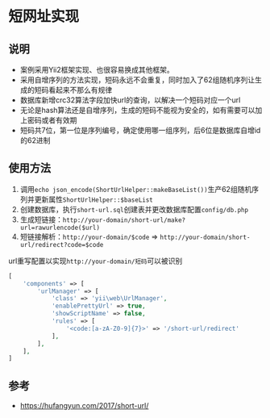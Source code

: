 短网址实现
===============

说明
-------

* 案例采用Yii2框架实现、也很容易换成其他框架。
* 采用自增序列的方法实现，短码永远不会重复，同时加入了62组随机序列让生成的短码看起来不那么有规律
* 数据库新增crc32算法字段加快url的查询，以解决一个短码对应一个url
* 无论是hash算法还是自增序列，生成的短码不能视为安全的，如有需要可以加上密码或者有效期
* 短码共7位，第一位是序列编号，确定使用哪一组序列，后6位是数据库自增id的62进制


使用方法
----------

1. 调用`echo json_encode(ShortUrlHelper::makeBaseList())`生产62组随机序列并更新属性`ShortUrlHelper::$baseList`
2. 创建数据库，执行`short-url.sql`创建表并更改数据库配置`config/db.php`
3. 生成短链接：`http://your-domain/short-url/make?url=rawurlencode($url)`
4. 短链接解析：`http://your-domain/$code` => `http://your-domain/short-url/redirect?code=$code`


url重写配置以实现`http://your-domain/短码`可以被识别
```php
[
    'components' => [
        'urlManager' => [
            'class' => 'yii\web\UrlManager',
            'enablePrettyUrl' => true,
            'showScriptName' => false,
            'rules' => [
                '<code:[a-zA-Z0-9]{7}>' => '/short-url/redirect'
            ],
        ],
    ],
]
```

参考
-------

* <https://hufangyun.com/2017/short-url/>
